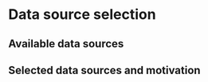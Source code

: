 Data source selection
=====================

Available data sources
----------------------



Selected data sources and motivation
------------------------------------
